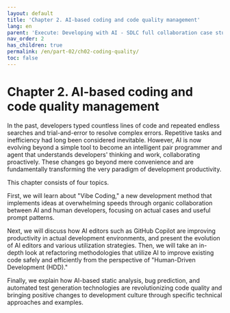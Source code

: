 ```yaml
---
layout: default
title: 'Chapter 2. AI-based coding and code quality management'
lang: en
parent: 'Execute: Developing with AI - SDLC full collaboration case study'
nav_order: 2
has_children: true
permalink: /en/part-02/ch02-coding-quality/
toc: false
---
```


# Chapter 2. AI-based coding and code quality management

In the past, developers typed countless lines of code and repeated endless searches and trial-and-error to resolve complex errors. Repetitive tasks and inefficiency had long been considered inevitable. However, AI is now evolving beyond a simple tool to become an intelligent pair programmer and agent that understands developers' thinking and work, collaborating proactively. These changes go beyond mere convenience and are fundamentally transforming the very paradigm of development productivity.

This chapter consists of four topics. 

First, we will learn about "Vibe Coding," a new development method that implements ideas at overwhelming speeds through organic collaboration between AI and human developers, focusing on actual cases and useful prompt patterns. 

Next, we will discuss how AI editors such as GitHub Copilot are improving productivity in actual development environments, and present the evolution of AI editors and various utilization strategies. Then, we will take an in-depth look at refactoring methodologies that utilize AI to improve existing code safely and efficiently from the perspective of "Human-Driven Development (HDD)." 

Finally, we explain how AI-based static analysis, bug prediction, and automated test generation technologies are revolutionizing code quality and bringing positive changes to development culture through specific technical approaches and examples.